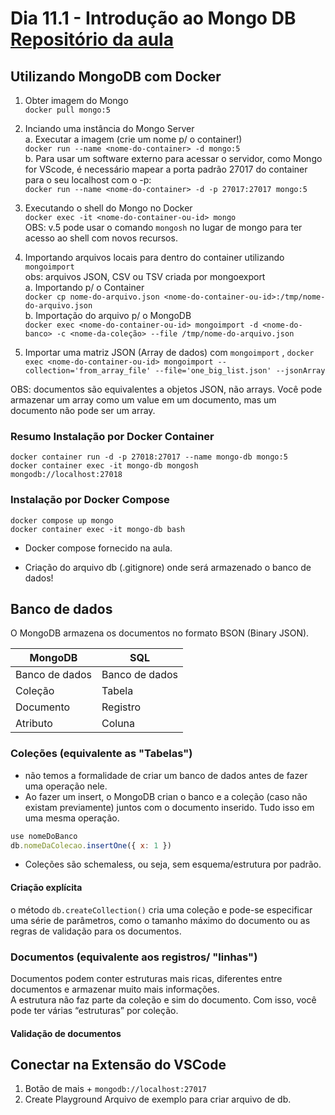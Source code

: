 # Dia 11.1 - Introdução ao Mongo DB [Repositório da aula](https://github.com/tryber/sd-025-b-live-lectures/tree/back/lecture/11.1)

## Utilizando MongoDB com Docker

1. Obter imagem do Mongo  
   `docker pull mongo:5`

2. Inciando uma instância do Mongo Server  
   a. Executar a imagem (crie um nome p/ o container!)  
   `docker run --name <nome-do-container> -d mongo:5`  
   b. Para usar um software externo para acessar o servidor, como Mongo for VScode, é necessário mapear a porta padrão 27017 do container para o seu localhost com o -p:  
   `docker run --name <nome-do-container> -d -p 27017:27017 mongo:5`

3. Executando o shell do Mongo no Docker  
   `docker exec -it <nome-do-container-ou-id> mongo `  
   OBS: v.5 pode usar o comando `mongosh` no lugar de mongo para ter acesso ao shell com novos recursos.

4. Importando arquivos locais para dentro do container utilizando `mongoimport`  
   obs: arquivos JSON, CSV ou TSV criada por mongoexport  
   a. Importando p/ o Container  
   `docker cp nome-do-arquivo.json <nome-do-container-ou-id>:/tmp/nome-do-arquivo.json`  
   b. Importação do arquivo p/ o MongoDB  
   `docker exec <nome-do-container-ou-id> mongoimport -d <nome-do-banco> -c <nome-da-coleção> --file /tmp/nome-do-arquivo.json`

5. Importar uma matriz JSON (Array de dados) com `mongoimport` ,
   `docker exec <nome-do-container-ou-id> mongoimport --collection='from_array_file' --file='one_big_list.json' --jsonArray`

OBS: documentos são equivalentes a objetos JSON, não arrays. Você pode armazenar um array como um value em um documento, mas um documento não pode ser um array.

### Resumo Instalação por Docker Container

```script
docker container run -d -p 27018:27017 --name mongo-db mongo:5
docker container exec -it mongo-db mongosh
mongodb://localhost:27018
```

### Instalação por Docker Compose

```script
docker compose up mongo
docker container exec -it mongo-db bash
```

- Docker compose fornecido na aula.

- Criação do arquivo db (.gitignore) onde será armazenado o banco de dados!

## Banco de dados

O MongoDB armazena os documentos no formato BSON (Binary JSON).

| MongoDB        | SQL            |
| -------------- | -------------- |
| Banco de dados | Banco de dados |
| Coleção        | Tabela         |
| Documento      | Registro       |
| Atributo       | Coluna         |

### Coleções (equivalente as "Tabelas")

- não temos a formalidade de criar um banco de dados antes de fazer uma operação nele.
- Ao fazer um insert, o MongoDB crian o banco e a coleção (caso não existam previamente) juntos com o documento inserido. Tudo isso em uma mesma operação.

```js
use nomeDoBanco
db.nomeDaColecao.insertOne({ x: 1 })
```

- Coleções são schemaless, ou seja, sem esquema/estrutura por padrão.

#### Criação explícita

o método `db.createCollection()` cria uma coleção e pode-se especificar uma série de parâmetros, como o tamanho máximo do documento ou as regras de validação para os documentos.

### Documentos (equivalente aos registros/ "linhas")

Documentos podem conter estruturas mais ricas, diferentes entre documentos e armazenar muito mais informações.  
A estrutura não faz parte da coleção e sim do documento. Com isso, você pode ter várias “estruturas” por coleção.

#### Validação de documentos

## Conectar na Extensão do VSCode

1. Botão de mais +
   `mongodb://localhost:27017`
2. Create Playground
   Arquivo de exemplo para criar arquivo de db.
